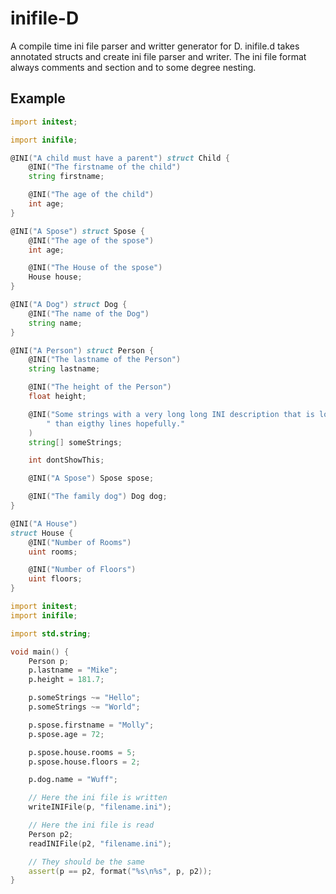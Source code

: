 inifile-D
=========

A compile time ini file parser and writter generator for D.
inifile.d takes annotated structs and create ini file parser and writer.
The ini file format always comments and section and to some degree nesting.

Example
-------

```d
import initest;

import inifile;

@INI("A child must have a parent") struct Child {
	@INI("The firstname of the child")
	string firstname;

	@INI("The age of the child")
	int age;
}

@INI("A Spose") struct Spose {
	@INI("The age of the spose")
	int age;

	@INI("The House of the spose")
	House house;
}

@INI("A Dog") struct Dog {
	@INI("The name of the Dog")
	string name;
}

@INI("A Person") struct Person {
	@INI("The lastname of the Person")
	string lastname;

	@INI("The height of the Person")
	float height;

	@INI("Some strings with a very long long INI description that is longer" ~
		" than eigthy lines hopefully."
	)
	string[] someStrings;

	int dontShowThis;

	@INI("A Spose") Spose spose;

	@INI("The family dog") Dog dog;
}

@INI("A House")
struct House {
	@INI("Number of Rooms")
	uint rooms;

	@INI("Number of Floors")
	uint floors;
}
```

```d
import initest;
import inifile;

import std.string;

void main() {
	Person p;
	p.lastname = "Mike";
	p.height = 181.7;

	p.someStrings ~= "Hello";
	p.someStrings ~= "World";

	p.spose.firstname = "Molly";
	p.spose.age = 72;

	p.spose.house.rooms = 5;
	p.spose.house.floors = 2;

	p.dog.name = "Wuff";

	// Here the ini file is written
	writeINIFile(p, "filename.ini");

	// Here the ini file is read
	Person p2;
	readINIFile(p2, "filename.ini");

	// They should be the same
	assert(p == p2, format("%s\n%s", p, p2));
}
```
